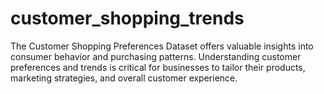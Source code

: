 # customer_shopping_trends
The Customer Shopping Preferences Dataset offers valuable insights into consumer behavior and purchasing patterns. Understanding customer preferences and trends is critical for businesses to tailor their products, marketing strategies, and overall customer experience.
